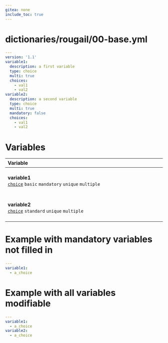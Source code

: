 ```yaml
---
gitea: none
include_toc: true
---
```

# dictionaries/rougail/00-base.yml

```yaml
---
version: '1.1'
variable1:
  description: a first variable
  type: choice
  multi: true
  choices:
    - val1
    - val2
variable2:
  description: a second variable
  type: choice
  multi: true
  mandatory: false
  choices:
    - val1
    - val2
```
# Variables

| Variable&nbsp;&nbsp;&nbsp;&nbsp;&nbsp;&nbsp;&nbsp;&nbsp;&nbsp;&nbsp;&nbsp;&nbsp;&nbsp;&nbsp;&nbsp;&nbsp;&nbsp;&nbsp;&nbsp;&nbsp;&nbsp;&nbsp;&nbsp;&nbsp;&nbsp;&nbsp;&nbsp;&nbsp;&nbsp;&nbsp;&nbsp;&nbsp;&nbsp;&nbsp;&nbsp;&nbsp;&nbsp;&nbsp;&nbsp;&nbsp;&nbsp;&nbsp;&nbsp;&nbsp;&nbsp;&nbsp;&nbsp;&nbsp;&nbsp;&nbsp;&nbsp;&nbsp;&nbsp;&nbsp;&nbsp;&nbsp;&nbsp;&nbsp;&nbsp;&nbsp;&nbsp;&nbsp;&nbsp;&nbsp;&nbsp;&nbsp;&nbsp;&nbsp;&nbsp;&nbsp;&nbsp;&nbsp;&nbsp;&nbsp;&nbsp;&nbsp;&nbsp;&nbsp;&nbsp;&nbsp;&nbsp;&nbsp;&nbsp;&nbsp;&nbsp;&nbsp;&nbsp;&nbsp;&nbsp;&nbsp;&nbsp;&nbsp;&nbsp;&nbsp;&nbsp;&nbsp;&nbsp;&nbsp;&nbsp;&nbsp;&nbsp;&nbsp;&nbsp;&nbsp;&nbsp;&nbsp;   | Description&nbsp;&nbsp;&nbsp;&nbsp;&nbsp;&nbsp;&nbsp;&nbsp;&nbsp;&nbsp;&nbsp;&nbsp;&nbsp;&nbsp;&nbsp;&nbsp;&nbsp;&nbsp;&nbsp;&nbsp;&nbsp;&nbsp;&nbsp;&nbsp;&nbsp;&nbsp;&nbsp;&nbsp;&nbsp;&nbsp;&nbsp;&nbsp;&nbsp;&nbsp;&nbsp;&nbsp;&nbsp;&nbsp;&nbsp;&nbsp;&nbsp;&nbsp;&nbsp;&nbsp;&nbsp;&nbsp;&nbsp;&nbsp;&nbsp;&nbsp;&nbsp;&nbsp;&nbsp;&nbsp;&nbsp;&nbsp;&nbsp;&nbsp;&nbsp;&nbsp;&nbsp;&nbsp;&nbsp;&nbsp;&nbsp;&nbsp;&nbsp;&nbsp;&nbsp;&nbsp;&nbsp;&nbsp;&nbsp;&nbsp;&nbsp;&nbsp;&nbsp;&nbsp;&nbsp;&nbsp;&nbsp;&nbsp;&nbsp;&nbsp;&nbsp;&nbsp;&nbsp;&nbsp;&nbsp;&nbsp;&nbsp;&nbsp;&nbsp;&nbsp;&nbsp;&nbsp;&nbsp;&nbsp;&nbsp;&nbsp;&nbsp;&nbsp;&nbsp;   |
|------------------------------------------------------------------------------------------------------------------------------------------------------------------------------------------------------------------------------------------------------------------------------------------------------------------------------------------------------------------------------------------------------------------------------------------------------------------------------------------------------------------------------------------------------------------------------------------------------------------------------------------------------------------------|---------------------------------------------------------------------------------------------------------------------------------------------------------------------------------------------------------------------------------------------------------------------------------------------------------------------------------------------------------------------------------------------------------------------------------------------------------------------------------------------------------------------------------------------------------------------------------------------------------------------------------------------------------|
| **variable1**<br/>[`choice`](https://rougail.readthedocs.io/en/latest/variable.html#variables-types) `basic` `mandatory` `unique` `multiple`                                                                                                                                                                                                                                                                                                                                                                                                                                                                                                                           | A first variable.<br/>**Choices**: <br/>- val1<br/>- val2                                                                                                                                                                                                                                                                                                                                                                                                                                                                                                                                                                                               |
| **variable2**<br/>[`choice`](https://rougail.readthedocs.io/en/latest/variable.html#variables-types) `standard` `unique` `multiple`                                                                                                                                                                                                                                                                                                                                                                                                                                                                                                                                    | A second variable.<br/>**Choices**: <br/>- val1<br/>- val2                                                                                                                                                                                                                                                                                                                                                                                                                                                                                                                                                                                              |


# Example with mandatory variables not filled in

```yaml
---
variable1:
  - a_choice
```
# Example with all variables modifiable

```yaml
---
variable1:
  - a_choice
variable2:
  - a_choice
```
